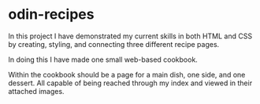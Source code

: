 # odin-recipes
In this project I have demonstrated my current skills in both HTML and CSS by creating, styling, and connecting three different recipe pages. 

In doing this I have made one small web-based cookbook.

Within the cookbook should be a page for a main dish, one side, and one dessert. All capable of being reached through my index and viewed in their attached images. 